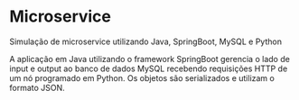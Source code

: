 # Microservice
 Simulação de microservice utilizando Java, SpringBoot, MySQL e Python
 
 A aplicação em Java utilizando o framework SpringBoot gerencia o lado de input e output ao banco de dados MySQL recebendo requisições HTTP de um nó programado em Python. Os objetos são serializados e utilizam o formato JSON.
